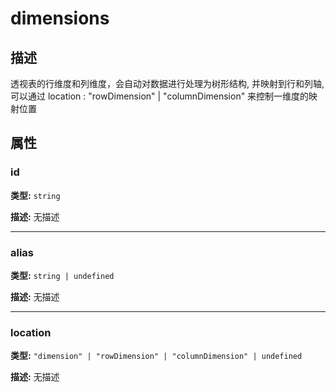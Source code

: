# dimensions
## 描述
透视表的行维度和列维度，会自动对数据进行处理为树形结构, 并映射到行和列轴, 可以通过 location : "rowDimension" | "columnDimension" 来控制一维度的映射位置


## 属性

### id

**类型:** `string`

**描述:**
无描述

---

### alias

**类型:** `string | undefined`

**描述:**
无描述

---

### location

**类型:** `"dimension" | "rowDimension" | "columnDimension" | undefined`

**描述:**
无描述